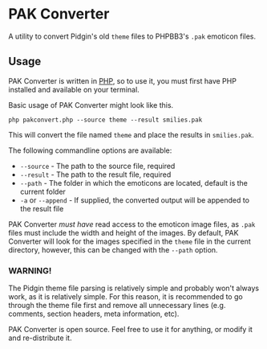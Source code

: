 # PAK Converter

A utility to convert Pidgin's old `theme` files to PHPBB3's `.pak` emoticon files.

## Usage

PAK Converter is written in [PHP](http://php.net), so to use it, you must first have PHP installed and available on your terminal.

Basic usage of PAK Converter might look like this.

    php pakconvert.php --source theme --result smilies.pak

This will convert the file named `theme` and place the results in `smilies.pak`.

The following commandline options are available:

 - `--source` - The path to the source file, required
 - `--result` - The path to the result file, required
 - `--path` - The folder in which the emoticons are located, default is the current folder
 - `-a` or `--append` - If supplied, the converted output will be appended to the result file

PAK Converter *must have* read access to the emoticon image files, as `.pak` files must include the width and height of the images. By default, PAK Converter will look for the images specified in the `theme` file in the current directory, however, this can be changed with the `--path` option.

### WARNING!

The Pidgin theme file parsing is relatively simple and probably won't always work, as it is relatively simple. For this reason, it is recommended to go through the theme file first and remove all unnecessary lines (e.g. comments, section headers, meta information, etc).

PAK Converter is open source. Feel free to use it for anything, or modify it and re-distribute it.
